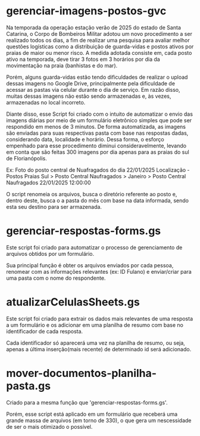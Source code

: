 # gerenciar-imagens-postos-gvc

Na temporada da operação estação verão de 2025 do estado de Santa Catarina, o Corpo de Bombeiros Militar adotou um novo procedimento a ser realizado todos os dias, a fim de realizar uma pesquisa para avaliar melhor questões logísticas como a distribuição de guarda-vidas e postos ativos por praias de maior ou menor risco. A medida adotada consiste em, cada posto ativo na temporada, deve tirar 3 fotos em 3 horários por dia da movimentação na praia (banhistas e do mar).

Porém, alguns guarda-vidas estão tendo dificuldades de realizar o upload dessas imagens no Google Drive, principalmente pela dificuldade de acessar as pastas via celular durante o dia de serviço. Em razão disso, muitas dessas imagens não estão sendo armazenadas e, às vezes, armazenadas no local incorreto.

Diante disso, esse Script foi criado com o intuito de automatizar o envio das imagens diárias por meio de um formulário eletrônico simples que pode ser respondido em menos de 3 minutos. De forma automatizada, as imagens são enviadas para suas respectivas pasta com base nas respostas dadas, considerando data, localidade e horário. Dessa forma, o esforço empenhado para esse procedimento diminui consideravelmente, levando em conta que são feitas 300 imagens por dia apenas para as praias do sul de Florianópolis.

Ex: Foto do posto central de Nuafragados do dia 22/01/2025
    Localização - Postos Praias Sul > Posto Central Naufragados > Janeiro > Posto Central Naufragados 22/01/2025 12:00:00 

O script renomeia os arquivos, busca o diretório referente ao posto e, dentro deste, busca o a pasta do mês com base na data informada, sendo esta seu destino para ser armazenada. 

# gerenciar-respostas-forms.gs

Este script foi criado para automatizar o processo de gerenciamento de arquivos obtidos por um formulário.

Sua principal função é obter os arquivos enviados por cada pessoa, renomear com as informações relevantes (ex: ID Fulano) e enviar/criar para uma pasta com o nome do respondente.

# atualizarCelulasSheets.gs

Este script foi criado para extrair os dados mais relevantes de uma resposta a um formulário e os adicionar em uma planilha de resumo com base no identificador de cada resposta.

Cada identificador só aparecerá uma vez na planilha de resumo, ou seja, apenas a última inserção(mais recente) de determinado id será adicionado.

# mover-documentos-planilha-pasta.gs

Criado para a mesma função que 'gerenciar-respostas-forms.gs'.

Porém, esse script está aplicado em um formulário que receberá uma grande massa de arquivos (em torno de 330), o que gera um nescessidade de ser o mais otimizado o possível. 


